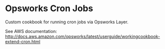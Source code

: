 # Opsworks Cron Jobs

Custom cookbook for running cron jobs via Opsworks Layer.

See AWS documentation: http://docs.aws.amazon.com/opsworks/latest/userguide/workingcookbook-extend-cron.html
